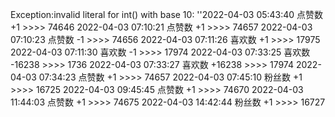 Exception:invalid literal for int() with base 10: ''2022-04-03  05:43:40   点赞数 +1 >>>> 74646
2022-04-03  07:10:21   点赞数 +1 >>>> 74657
2022-04-03  07:10:23   点赞数 -1 >>>> 74656
2022-04-03  07:11:26   喜欢数 +1 >>>> 17975
2022-04-03  07:11:30   喜欢数 -1 >>>> 17974
2022-04-03  07:33:25   喜欢数 -16238 >>>> 1736
2022-04-03  07:33:27   喜欢数 +16238 >>>> 17974
2022-04-03  07:34:23   点赞数 +1 >>>> 74657
2022-04-03  07:45:10   粉丝数 +1 >>>> 16725
2022-04-03  09:45:45   点赞数 +1 >>>> 74670
2022-04-03  11:44:03   点赞数 +1 >>>> 74675
2022-04-03  14:42:44   粉丝数 +1 >>>> 16727
